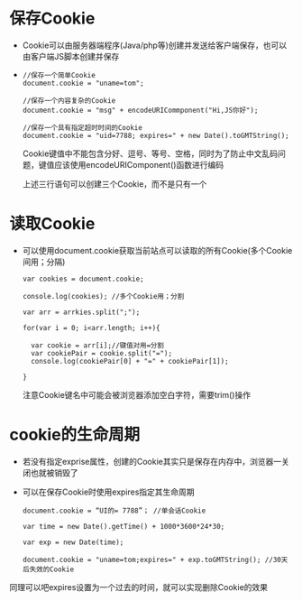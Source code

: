 # 保存Cookie

* Cookie可以由服务器端程序\(Java\/php等\)创建并发送给客户端保存，也可以由客户端JS脚本创建并保存

* ```
  //保存一个简单Cookie
  document.cookie = "uname=tom";

  //保存一个内容复杂的Cookie
  document.cookie = "msg" + encodeURICommponent("Hi,JS你好");

  //保存一个具有指定超时时间的Cookie
  document.cookie = "uid=7788; expires=" + new Date().toGMTString();
  ```

  Cookie键值中不能包含分好、逗号、等号、空格，同时为了防止中文乱码问题，键值应该使用encodeURIComponent\(\)函数进行编码

  上述三行语句可以创建三个Cookie，而不是只有一个


# 读取Cookie

* 可以使用document.cookie获取当前站点可以读取的所有Cookie\(多个Cookie间用；分隔\)

  ```
  var cookies = document.cookie;

  console.log(cookies); //多个Cookie用；分割

  var arr = arrkies.split(";");

  for(var i = 0; i<arr.length; i++){

    var cookie = arr[i];//键值对用=分割
    var cookiePair = cookie.split("=");
    console.log(cookiePair[0] + "=" + cookiePair[1]);

  }
  ```

  注意Cookie键名中可能会被浏览器添加空白字符，需要trim\(\)操作


# cookie的生命周期

* 若没有指定exprise属性，创建的Cookie其实只是保存在内存中，浏览器一关闭也就被销毁了

* 可以在保存Cookie时使用expires指定其生命周期
        
      document.cookie = “UI的= 7788”； //单会话Cookie

      var time = new Date().getTime() + 1000*3600*24*30;

      var exp = new Date(time);

      document.cookie = "uname=tom;expires=" + exp.toGMTString(); //30天后失效的Cookie
同理可以吧expires设置为一个过去的时间，就可以实现删除Cookie的效果

